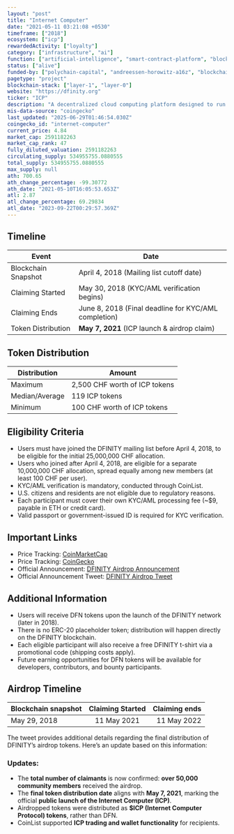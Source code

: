 ```yaml
---
layout: "post"
title: "Internet Computer"
date: "2021-05-11 03:21:08 +0530"
timeframe: ["2018"]
ecosystem: ["icp"]
rewardedActivity: ["loyalty"]
category: ["infrastructure", "ai"]
function: ["artificial-intelligence", "smart-contract-platform", "blockchain"]
status: ["alive"]
funded-by: ["polychain-capital", "andreessen-horowitz-a16z", "blockchain-capital", "multicoin-capital"]
pagetype: "project"
blockchain-stack: ["layer-1", "layer-0"]
website: "https://dfinity.org"
ticker: "ICP"
description: "A decentralized cloud computing platform designed to run applications on a public blockchain with high scalability and security."
mis-data-source: "coingecko"
last_updated: "2025-06-29T01:46:54.030Z"
coingecko_id: "internet-computer"
current_price: 4.84
market_cap: 2591182263
market_cap_rank: 47
fully_diluted_valuation: 2591182263
circulating_supply: 534955755.0880555
total_supply: 534955755.0880555
max_supply: null
ath: 700.65
ath_change_percentage: -99.30772
ath_date: "2021-05-10T16:05:53.653Z"
atl: 2.87
atl_change_percentage: 69.29834
atl_date: "2023-09-22T00:29:57.369Z"
---
```


## Timeline

| Event               | Date                                                 |
| ------------------- | ---------------------------------------------------- |
| Blockchain Snapshot | April 4, 2018 (Mailing list cutoff date)             |
| Claiming Started    | May 30, 2018 (KYC/AML verification begins)           |
| Claiming Ends       | June 8, 2018 (Final deadline for KYC/AML completion) |
| Token Distribution  | **May 7, 2021** (ICP launch & airdrop claim)         |

## Token Distribution

| Distribution   | Amount                        |
| -------------- | ----------------------------- |
| Maximum        | 2,500 CHF worth of ICP tokens |
| Median/Average | 119 ICP tokens                |
| Minimum        | 100 CHF worth of ICP tokens   |

## Eligibility Criteria

- Users must have joined the DFINITY mailing list before April 4, 2018, to be eligible for the initial 25,000,000 CHF allocation.
- Users who joined after April 4, 2018, are eligible for a separate 10,000,000 CHF allocation, spread equally among new members (at least 100 CHF per user).
- KYC/AML verification is mandatory, conducted through CoinList.
- U.S. citizens and residents are not eligible due to regulatory reasons.
- Each participant must cover their own KYC/AML processing fee (~$9, payable in ETH or credit card).
- Valid passport or government-issued ID is required for KYC verification.

## Important Links

- Price Tracking: [CoinMarketCap](https://coinmarketcap.com/currencies/internet-computer)
- Price Tracking: [CoinGecko](https://www.coingecko.com/en/coins/internet-computer)
- Official Announcement: [DFINITY Airdrop Announcement](https://medium.com/dfinity/liftoff-the-dfinity-community-airdrop-is-here-5a11b94a2d03)
- Official Announcement Tweet: [DFINITY Airdrop Tweet](https://twitter.com/CoinList/status/1388232339600326659?s=20)

## Additional Information

- Users will receive DFN tokens upon the launch of the DFINITY network (later in 2018).
- There is no ERC-20 placeholder token; distribution will happen directly on the DFINITY blockchain.
- Each eligible participant will also receive a free DFINITY t-shirt via a promotional code (shipping costs apply).
- Future earning opportunities for DFN tokens will be available for developers, contributors, and bounty participants.

## Airdrop Timeline

| Blockchain snapshot | Claiming Started | Claiming ends |
| ------------------- | :--------------: | ------------: |
| May 29, 2018        |   11 May 2021    |   11 May 2022 |

The tweet provides additional details regarding the final distribution of DFINITY’s airdrop tokens. Here’s an update based on this information:

### Updates:

- The **total number of claimants** is now confirmed: **over 50,000 community members** received the airdrop.
- The **final token distribution date** aligns with **May 7, 2021**, marking the official **public launch of the Internet Computer (ICP)**.
- Airdropped tokens were distributed as **$ICP (Internet Computer Protocol) tokens**, rather than DFN.
- CoinList supported **ICP trading and wallet functionality** for recipients.